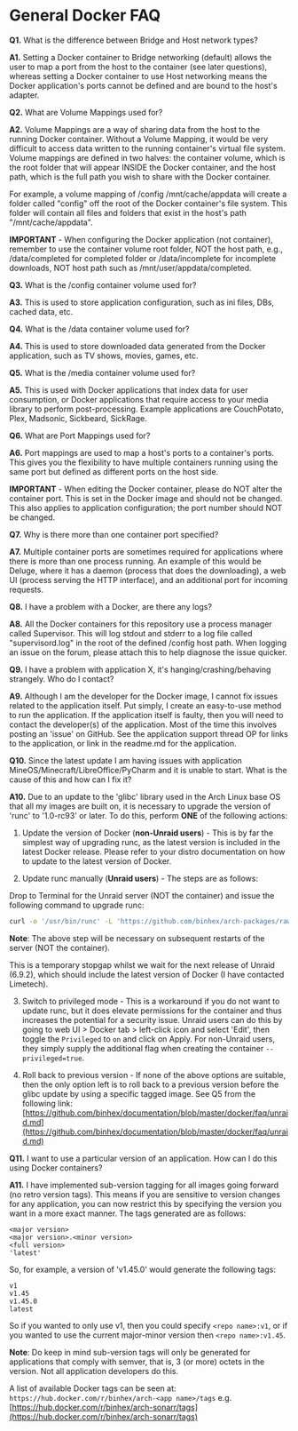 # **General Docker FAQ**

**Q1.** What is the difference between Bridge and Host network types?

**A1.** Setting a Docker container to Bridge networking (default) allows the user to map a port from the host to the container (see later questions), whereas setting a Docker container to use Host networking means the Docker application's ports cannot be defined and are bound to the host's adapter.

**Q2.** What are Volume Mappings used for?

**A2.** Volume Mappings are a way of sharing data from the host to the running Docker container. Without a Volume Mapping, it would be very difficult to access data written to the running container's virtual file system. Volume mappings are defined in two halves: the container volume, which is the root folder that will appear INSIDE the Docker container, and the host path, which is the full path you wish to share with the Docker container.

For example, a volume mapping of /config /mnt/cache/appdata will create a folder called "config" off the root of the Docker container's file system. This folder will contain all files and folders that exist in the host's path "/mnt/cache/appdata".

**IMPORTANT** - When configuring the Docker application (not container), remember to use the container volume root folder, NOT the host path, e.g., /data/completed for completed folder or /data/incomplete for incomplete downloads, NOT host path such as /mnt/user/appdata/completed.

**Q3.** What is the /config container volume used for?

**A3.** This is used to store application configuration, such as ini files, DBs, cached data, etc.

**Q4.** What is the /data container volume used for?

**A4.** This is used to store downloaded data generated from the Docker application, such as TV shows, movies, games, etc.

**Q5.** What is the /media container volume used for?

**A5.** This is used with Docker applications that index data for user consumption, or Docker applications that require access to your media library to perform post-processing. Example applications are CouchPotato, Plex, Madsonic, Sickbeard, SickRage.

**Q6.** What are Port Mappings used for?

**A6.** Port mappings are used to map a host's ports to a container's ports. This gives you the flexibility to have multiple containers running using the same port but defined as different ports on the host side.

**IMPORTANT** - When editing the Docker container, please do NOT alter the container port. This is set in the Docker image and should not be changed. This also applies to application configuration; the port number should NOT be changed.

**Q7.** Why is there more than one container port specified?

**A7.** Multiple container ports are sometimes required for applications where there is more than one process running. An example of this would be Deluge, where it has a daemon (process that does the downloading), a web UI (process serving the HTTP interface), and an additional port for incoming requests.

**Q8.** I have a problem with a Docker, are there any logs?

**A8.** All the Docker containers for this repository use a process manager called Supervisor. This will log stdout and stderr to a log file called "supervisord.log" in the root of the defined /config host path. When logging an issue on the forum, please attach this to help diagnose the issue quicker.

**Q9.** I have a problem with application X, it's hanging/crashing/behaving strangely. Who do I contact?

**A9.** Although I am the developer for the Docker image, I cannot fix issues related to the application itself. Put simply, I create an easy-to-use method to run the application. If the application itself is faulty, then you will need to contact the developer(s) of the application. Most of the time this involves posting an 'issue' on GitHub. See the application support thread OP for links to the application, or link in the readme.md for the application.

**Q10.** Since the latest update I am having issues with application MineOS/Minecraft/LibreOffice/PyCharm and it is unable to start. What is the cause of this and how can I fix it?

**A10.** Due to an update to the 'glibc' library used in the Arch Linux base OS that all my images are built on, it is necessary to upgrade the version of 'runc' to '1.0-rc93' or later. To do this, perform **ONE** of the following actions:

1. Update the version of Docker (**non-Unraid users**) - This is by far the simplest way of upgrading runc, as the latest version is included in the latest Docker release. Please refer to your distro documentation on how to update to the latest version of Docker.

2. Update runc manually (**Unraid users**) - The steps are as follows:

Drop to Terminal for the Unraid server (NOT the container) and issue the following command to upgrade runc:

```bash
curl -o '/usr/bin/runc' -L 'https://github.com/binhex/arch-packages/raw/master/static/x86-64/runc/runc' && chmod +x '/usr/bin/runc'
```

**Note**: The above step will be necessary on subsequent restarts of the server (NOT the container).

This is a temporary stopgap whilst we wait for the next release of Unraid (6.9.2), which should include the latest version of Docker (I have contacted Limetech).

3. Switch to privileged mode - This is a workaround if you do not want to update runc, but it does elevate permissions for the container and thus increases the potential for a security issue. Unraid users can do this by going to web UI > Docker tab > left-click icon and select 'Edit', then toggle the `Privileged` to `on` and click on Apply. For non-Unraid users, they simply supply the additional flag when creating the container `--privileged=true`.

4. Roll back to previous version - If none of the above options are suitable, then the only option left is to roll back to a previous version before the glibc update by using a specific tagged image. See Q5 from the following link: [https://github.com/binhex/documentation/blob/master/docker/faq/unraid.md](https://github.com/binhex/documentation/blob/master/docker/faq/unraid.md)

**Q11.** I want to use a particular version of an application. How can I do this using Docker containers?

**A11.** I have implemented sub-version tagging for all images going forward (no retro version tags). This means if you are sensitive to version changes for any application, you can now restrict this by specifying the version you want in a more exact manner. The tags generated are as follows:

```text
<major version>
<major version>.<minor version>
<full version>
'latest'
```

So, for example, a version of 'v1.45.0' would generate the following tags:

```text
v1
v1.45
v1.45.0
latest
```

So if you wanted to only use v1, then you could specify `<repo name>:v1`, or if you wanted to use the current major-minor version then `<repo name>:v1.45`.

**Note**: Do keep in mind sub-version tags will only be generated for applications that comply with semver, that is, 3 (or more) octets in the version. Not all application developers do this.

A list of available Docker tags can be seen at: `https://hub.docker.com/r/binhex/arch-<app name>/tags` e.g. [https://hub.docker.com/r/binhex/arch-sonarr/tags](https://hub.docker.com/r/binhex/arch-sonarr/tags)
